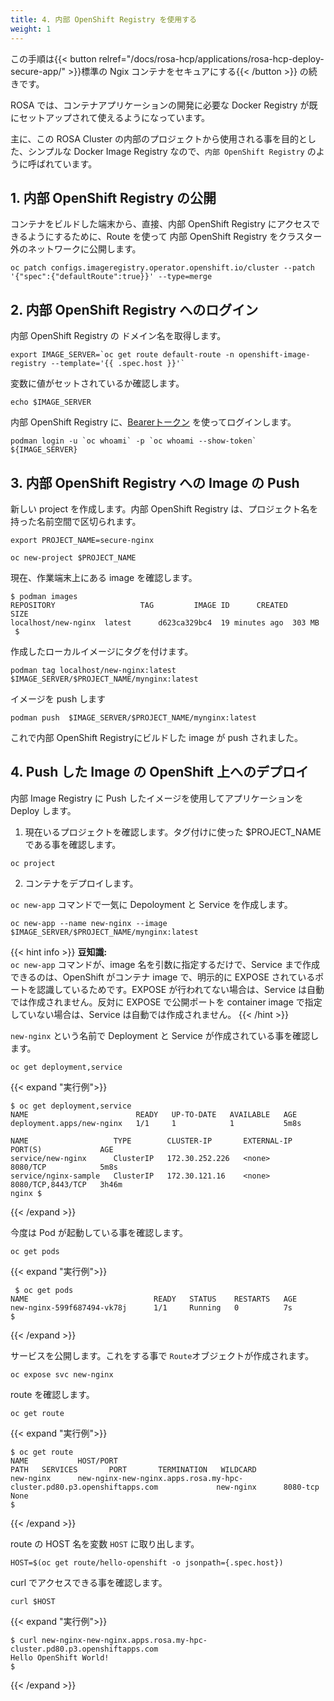 ```yaml
---
title: 4. 内部 OpenShift Registry を使用する
weight: 1
---
```

この手順は{{< button relref="/docs/rosa-hcp/applications/rosa-hcp-deploy-secure-app/" >}}標準の Ngix コンテナをセキュアにする{{< /button >}} の続きです。

ROSA では、コンテナアプリケーションの開発に必要な Docker Registry が既にセットアップされて使えるようになっています。

主に、この ROSA Cluster の内部のプロジェクトから使用される事を目的とした、シンプルな Docker Image Registry なので、`内部 OpenShift Registry` のように呼ばれています。

## 1. 内部 OpenShift Registry の公開


コンテナをビルドした端末から、直接、内部 OpenShift Registry にアクセスできるようにするために、Route を使って 内部 OpenShift Registry をクラスター外のネットワークに公開します。

```tpl
oc patch configs.imageregistry.operator.openshift.io/cluster --patch '{"spec":{"defaultRoute":true}}' --type=merge
```

## 2. 内部 OpenShift Registry へのログイン

内部 OpenShift Registry の ドメイン名を取得します。

```tpl
export IMAGE_SERVER=`oc get route default-route -n openshift-image-registry --template='{{ .spec.host }}'`
```

変数に値がセットされているか確認します。

```tpl
echo $IMAGE_SERVER
```

内部 OpenShift Registry に、[Bearerトークン](https://ja.wikipedia.org/wiki/Bearer%E3%83%88%E3%83%BC%E3%82%AF%E3%83%B3) を使ってログインします。

```tpl
podman login -u `oc whoami` -p `oc whoami --show-token` ${IMAGE_SERVER}
```

## 3. 内部 OpenShift Registry への Image の Push


新しい project を作成します。内部 OpenShift Registry は、プロジェクト名を持った名前空間で区切られます。

```tpl
export PROJECT_NAME=secure-nginx
```

```tpl
oc new-project $PROJECT_NAME
```


現在、作業端末上にある image を確認します。

```shell 
$ podman images
REPOSITORY                   TAG         IMAGE ID      CREATED         SIZE
localhost/new-nginx  latest      d623ca329bc4  19 minutes ago  303 MB
 $ 
```

作成したローカルイメージにタグを付けます。

```shell 
podman tag localhost/new-nginx:latest $IMAGE_SERVER/$PROJECT_NAME/mynginx:latest
```

イメージを push します

```tpl
podman push  $IMAGE_SERVER/$PROJECT_NAME/mynginx:latest
```

これで内部 OpenShift Registryにビルドした image が push されました。

## 4. Push した Image の OpenShift 上へのデプロイ

内部 Image Registry に Push したイメージを使用してアプリケーションを Deploy します。

1. 現在いるプロジェクトを確認します。タグ付けに使った $PROJECT_NAME である事を確認します。

```tpl
oc project                 
```

2. コンテナをデプロイします。

`oc new-app` コマンドで一気に Depoloyment と  Service を作成します。

```tpl
oc new-app --name new-nginx --image $IMAGE_SERVER/$PROJECT_NAME/mynginx:latest
```

{{< hint info >}}
**豆知識:**   
`oc new-app` コマンドが、image 名を引数に指定するだけで、Service まで作成できるのは、OpenShift がコンテナ image で、明示的に EXPOSE されているポートを認識しているためです。EXPOSE が行われてない場合は、Service は自動では作成されません。反対に EXPOSE で公開ポートを container image で指定していない場合は、Service は自動では作成されません。
{{< /hint >}}

`new-nginx` という名前で Deployment と Service が作成されている事を確認します。

```tpl
oc get deployment,service
```

{{< expand "実行例">}}

```tpl
$ oc get deployment,service
NAME                        READY   UP-TO-DATE   AVAILABLE   AGE
deployment.apps/new-nginx   1/1     1            1           5m8s

NAME                   TYPE        CLUSTER-IP       EXTERNAL-IP   PORT(S)             AGE
service/new-nginx      ClusterIP   172.30.252.226   <none>        8080/TCP            5m8s
service/nginx-sample   ClusterIP   172.30.121.16    <none>        8080/TCP,8443/TCP   3h46m
nginx $
```
{{< /expand >}}


今度は Pod が起動している事を確認します。

```tpl
oc get pods
```

{{< expand "実行例">}}

```tpl
 $ oc get pods
NAME                            READY   STATUS    RESTARTS   AGE
new-nginx-599f687494-vk78j      1/1     Running   0          7s
$ 
```
{{< /expand >}}


サービスを公開します。これをする事で `Route`オブジェクトが作成されます。

```tpl
oc expose svc new-nginx
```

route を確認します。

```tpl
oc get route
```

{{< expand "実行例">}}

```tpl
$ oc get route
NAME           HOST/PORT                                                                   PATH   SERVICES       PORT       TERMINATION   WILDCARD
new-nginx      new-nginx-new-nginx.apps.rosa.my-hpc-cluster.pd80.p3.openshiftapps.com             new-nginx      8080-tcp                 None
$
```
{{< /expand >}}

route の HOST 名を変数 `HOST` に取り出します。

```tpl
HOST=$(oc get route/hello-openshift -o jsonpath={.spec.host})
```

curl でアクセスできる事を確認します。

```tpl
curl $HOST 
```

{{< expand "実行例">}}
```tpl
$ curl new-nginx-new-nginx.apps.rosa.my-hpc-cluster.pd80.p3.openshiftapps.com
Hello OpenShift World!
$
```
{{< /expand >}}

